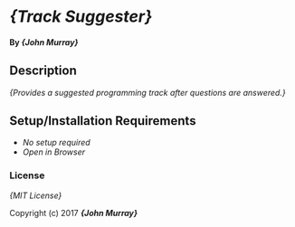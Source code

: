 # _{Track Suggester}_

#### By _**{John Murray}**_

## Description

_{Provides a suggested programming track after questions are answered.}_

## Setup/Installation Requirements

* _No setup required_
* _Open in Browser_

### License

*{MIT License}*

Copyright (c) 2017 **_{John Murray}_**
